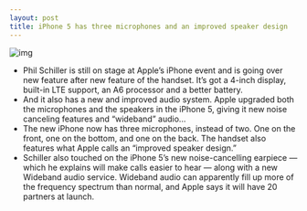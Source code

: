 ```yaml
---
layout: post
title: iPhone 5 has three microphones and an improved speaker design
---
```

![img](http://media.idownloadblog.com/wp-content/uploads/2012/09/iPhone-5-three-mics.jpg)
* Phil Schiller is still on stage at Apple’s iPhone event and is going over new feature after new feature of the handset. It’s got a 4-inch display, built-in LTE support, an A6 processor and a better battery.
* And it also has a new and improved audio system. Apple upgraded both the microphones and the speakers in the iPhone 5, giving it new noise canceling features and “wideband” audio…
* The new iPhone now has three microphones, instead of two. One on the front, one on the bottom, and one on the back. The handset also features what Apple calls an “improved speaker design.”
* Schiller also touched on the iPhone 5’s new noise-cancelling earpiece — which he explains will make calls easier to hear — along with a new Wideband audio service. Wideband audio can apparently fill up more of the frequency spectrum than normal, and Apple says it will have 20 partners at launch.

